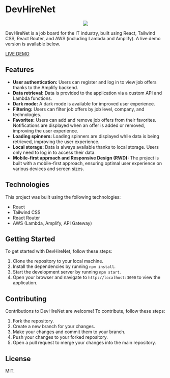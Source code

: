 # DevHireNet

<p align="center">
  <img src = "https://github.com/bilecky/devhirenet/assets/51762310/3924af22-a84f-46b4-a66c-aa1cec520392">
</p>

DevHireNet is a job board for the IT industry, built using React, Tailwind CSS, React Router, and AWS (including Lambda and Amplify). A live demo version is available below.

 [LIVE DEMO](https://bilecky.github.io/devhirenet/)

## Features

- **User authentication:** Users can register and log in to view job offers thanks to the Amplify backend.
- **Data retrieval:** Data is provided to the application via a custom API and Lambda functions.
- **Dark mode:** A dark mode is available for improved user experience.
- **Filtering:** Users can filter job offers by job level, company, and technologies.
- **Favorites:** Users can add and remove job offers from their favorites. Notifications are displayed when an offer is added or removed, improving the user experience.
- **Loading spinners:** Loading spinners are displayed while data is being retrieved, improving the user experience.
-  **Local storage:** Data is always available thanks to local storage. Users only need to log in to access their data.
- **Mobile-first approach and Responsive Design (RWD):** The project is built with a mobile-first approach, ensuring optimal user experience on various devices and screen sizes.

## Technologies

This project was built using the following technologies:
- React
- Tailwind CSS
- React Router
- AWS (Lambda, Amplify, API Gateway)

## Getting Started

To get started with DevHireNet, follow these steps:

1. Clone the repository to your local machine.
2. Install the dependencies by running `npm install`.
3. Start the development server by running `npm start`.
4. Open your browser and navigate to `http://localhost:3000` to view the application.

## Contributing

Contributions to DevHireNet are welcome! To contribute, follow these steps:

1. Fork the repository.
2. Create a new branch for your changes.
3. Make your changes and commit them to your branch.
4. Push your changes to your forked repository.
5. Open a pull request to merge your changes into the main repository.

## License

MIT.
